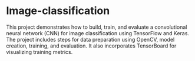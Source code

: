 # Image-classification
This project demonstrates how to build, train, and evaluate a convolutional neural network (CNN) for image classification using TensorFlow and Keras. The project includes steps for data preparation using OpenCV, model creation, training, and evaluation. It also incorporates TensorBoard for visualizing training metrics.
